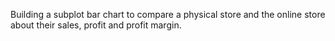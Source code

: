 Building a subplot bar chart to compare a physical store and the online store about their sales, profit
and profit margin.
